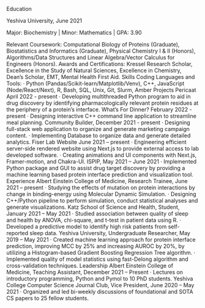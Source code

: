 
<!--
**eved1018/eved1018** is a ✨ _special_ ✨ repository because its `README.md` (this file) appears on your GitHub profile.

Here are some ideas to get you started:

- 🔭 I’m currently working on ...
- 🌱 I’m currently learning ...
- 👯 I’m looking to collaborate on ...
- 🤔 I’m looking for help with ...
- 💬 Ask me about ...
- 📫 How to reach me: ...
- 😄 Pronouns: ...
- ⚡ Fun fact: ...
-->
Education

Yeshiva University, June 2021

Major:  Biochemistry | Minor: Mathematics | GPA: 3.90

Relevant Coursework: Computational Biology of Proteins (Graduate), Biostatistics and Informatics (Graduate), Physical Chemistry I & II (Honors), Algorithms/Data Structures and Linear Algebra/Vector Calculus for Engineers (Honors).
Awards and Certifications: Kressel Research Scholar, Excellence in the Study of Natural Sciences, Excellence in Chemistry, Dean’s Scholar, EMT, Mental Health First Aid. 
Skills
Coding Languages and Tools: 
·	Python (Pandas/Scikit-learn/Matplotlib/Venv), C++, JavaScript (Node/React/Next), R, Bash, SQL, Unix, Git, Slurm, Amber
Projects
Pericaat April 2022 - present 
·	Developing multithreaded Python program to aid in drug discovery by identifying pharmacologically relevant protein residues at the periphery of a protein’s interface.
What’s For Dinner? February 2022 - present 
·	Designing interactive C++ command line application to streamline meal planning.
Community Builder, December 2021 - present 
·	Designing full-stack web application to organize and generate marketing campaign content.
·	Implementing Database to organize data and generate detailed analytics.
Fiser Lab Website June 2021 – present 
·	Engineering efficient server-side rendered website using Next.js to provide external access to lab developed software.
·	Creating animations and UI components with Next.js, Framer-motion, and Chakra-UI. 
ISPIP, May 2021 – June 2021
·	Implemented Python package and GUI to assist drug target discovery by providing a machine learning based protein interface prediction and visualization tool. 
Experience
Albert Einstein College of Medicine, Research Trainee, June 2021 – present 
·	Studying the effects of mutation on protein interactions by change in binding-energy using Molecular Dynamic Simulation.
·	Designing C++/Python pipeline to perform simulation, conduct statistical analyses and generate visualizations. 
Katz School of Science and Health, Student, January 2021 – May 2021
·	Studied association between quality of sleep and health by ANOVA, chi-square, and t-test in patient data using R. 
·	Developed a predictive model to identify high risk patients from self-reported sleep data. 
Yeshiva University, Undergraduate Researcher, May 2019 – May 2021
·	Created machine learning approach for protein interface prediction, improving MCC by 25% and increasing AUROC by 20%, by utilizing a Histogram-based Gradient Boosting Regression Tree algorithm. 
·	Implemented quality of model statistics using fast-Delong algorithm and cross-validation techniques.
Leadership
Albert Einstein College of Medicine, Teaching Assistant, December 2021 – Present
·	Lectures on introductory programming, Python and Pymol to 10 PhD students.
Yeshiva College Computer Science Journal Club, Vice President, June 2020 – May 2021 
·	 Organized and led bi-weekly discussions of foundational and SOTA CS papers to 25 fellow students.  

